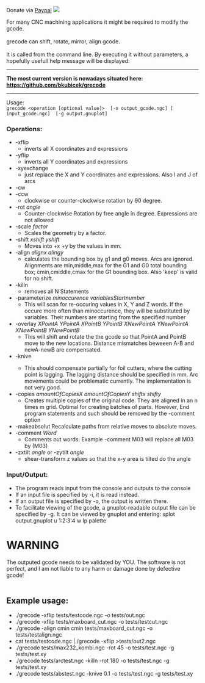 Donate via <a href='https://www.paypal.com/cgi-bin/webscr?cmd=_donations&business=kubicek%40gmx%2eat&lc=US&item_name=Open%20Source%20developments&currency_code=EUR&bn=PP%2dDonationsBF%3abtn_donate_LG%2egif%3aNonHosted'>Paypal</a>
<a href='https://flattr.com/submit/auto?user_id=bkubicek&url=http://code.google.com/p/grecode&tags=googlecode&category=software'><img src='http://api.flattr.com/button/flattr-badge-large.png'><a />

For many CNC machining applications it might be required to modify the gcode.<br>
<br>
grecode can shift, rotate, mirror, align gcode.<br>
<br>
It is called from the command line. By executing it without parameters, a hopefully usefull help message will be displayed:<br>
<hr />
<b>The most current version is nowadays situated here: <a href='https://github.com/bkubicek/grecode'>https://github.com/bkubicek/grecode</a></b>

<hr />
Usage:<br>
<code>grecode &lt;operation [optional value]&gt;  [-o output_gcode.ngc] [ input_gcode.ngc]  [-g output.gnuplot]</code>
<h3>Operations:</h3>
<ul><li>-xflip<br>
<ul><li>inverts all X coordinates and expressions<br>
</li></ul></li><li>-yflip<br>
<ul><li>inverts all Y coordinates and expressions<br>
</li></ul></li><li>-xyexchange<br>
<ul><li>just replace the X and Y coordinates and expressions. Also I and J of arcs<br>
</li></ul></li><li>-cw<br>
</li><li>-ccw<br>
<ul><li>clockwise or counter-clockwise rotation by 90 degree.<br>
</li></ul></li><li>-rot <i>angle</i>
<ul><li>Counter-clockwise Rotation by free angle in degree. Expressions are not allowed<br>
</li></ul></li><li>-scale <i>factor</i>
<ul><li>Scales the geometry by a factor.<br>
</li></ul></li><li>-shift <i>xshift</i> <i>yshift</i>
<ul><li>Moves into +x +y by the values in mm.<br>
</li></ul></li><li>-align <i>alignx</i> <i>alingy</i>
<ul><li>calculates the bounding box by g1 and g0 moves. Arcs are ignored.  Alignments are min,middle,max for the G1 and G0 total bounding box; cmin,cmiddle,cmax for the G1 bounding box. Also 'keep' is valid for no shift.<br>
</li></ul></li><li>-killn<br>
<ul><li>removes all N Statements<br>
</li></ul></li><li>-parameterize <i>minoccurence</i> <i>variablesStartnumber</i>
<ul><li>This will scan for re-occuring values in X, Y and Z words.  If the occure more often than minoccurence, they will be substituted by variables.  Their numbers are starting from the specified number<br>
</li></ul></li><li>-overlay <i>XPointA</i> <i>YPointA</i> <i>XPointB</i> <i>YPointB</i>  <i>XNewPointA</i> <i>YNewPointA</i> <i>XNewPointB</i> <i>YNewPointB</i>
<ul><li>This will shift and rotate the the gcode so that PointA and PointB move to the new locations.  Distance mismatches beweeen A-B and newA-newB are compensated.<br>
</li></ul></li><li>-knive <delay mm><br>
<ul><li>This should compensate partially for foil cutters, where the cutting point is lagging. The lagging distance should be specified in mm. Arc movements could be problematic currently. The implementation is not very good.<br>
</li></ul></li><li>-copies <i>amountOfCopiesX</i> <i>amountOfCopiesY</i> <i>shiftx</i> <i>shifty</i>
<ul><li>Creates multiple copies of the original code. They are aligned in an n times m grid. Optimal for creating batches of parts. However, End program statements and such should be removed by the -comment option<br>
</li></ul></li><li>-makeabsolut Recalculate paths from relative moves to absolute moves.<br>
</li><li>-comment <i>Word</i>
<ul><li>Comments out words: Example -comment M03 will replace all M03 by (M03)<br>
</li></ul></li><li>-zxtilt <i>angle</i>  or -zytilt <i>angle</i>
<ul><li>shear-transform z values so that the x-y area is tilted do the angle</li></ul></li></ul>

<h3>Input/Output:</h3>
<ul><li>The program reads input from the console and outputs to the console<br>
</li><li>If an input file is specified by -i, it is read instead.<br>
</li><li>If an output file is specified by -o, the output is written there.<br>
</li><li>To facilitate viewing of the gcode, a gnuplot-readable output file can be specified by -g. It can be viewed by gnuplot and entering: splot output.gnuplot u 1:2:3:4 w lp palette</li></ul>


<h1>WARNING</h1>
The outputed gcode needs to be validated by YOU. The software is not perfect, and I am not liable to any harm or damage done by defective gcode!<br>
<br>
<h2>Example usage:</h2>
<ul><li>./grecode -xflip tests/testcode.ngc -o tests/out.ngc<br>
</li><li>./grecode -xflip tests/maxboard_cut.ngc  -o tests/testcut.ngc<br>
</li><li>./grecode -align cmin cmin tests/maxboard_cut.ngc  -o tests/testalign.ngc<br>
</li><li>cat tests/testcode.ngc |./grecode -xflip >tests/out2.ngc<br>
</li><li>./grecode tests/max232_kombi.ngc    -rot 45 -o tests/test.ngc -g tests/test.xy<br>
</li><li>./grecode tests/arctest.ngc -killn -rot 180 -o tests/test.ngc -g tests/test.xy<br>
</li><li>./grecode tests/abstest.ngc -knive 0.1 -o tests/test.ngc -g tests/test.xy